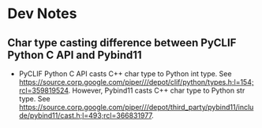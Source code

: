 # Dev Notes

## Char type casting difference between PyCLIF Python C API and Pybind11

*   PyCLIF Python C API casts C++ char type to Python int type. See
    https://source.corp.google.com/piper///depot/clif/python/types.h;l=154;rcl=359819524.
    However, Pybind11 casts C++ char type to Python str type. See
    https://source.corp.google.com/piper///depot/third_party/pybind11/include/pybind11/cast.h;l=493;rcl=366831977.
